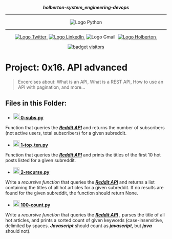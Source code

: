 <div align=center>

***holberton-system_engineering-devops***
<hr />
 <img src="https://www.python.org/static/community_logos/python-logo-generic.svg" alt="Logo Python" style="max-width:80%;">
 <hr />
<a href="https://twitter.com/Jepez90"><img src="https://img.shields.io/twitter/url?label=%40Jepez90&style=social&url=https%3A%2F%2Ftwitter.com%2FJepez90" alt="Logo Twitter">&nbsp;</a>
<a href="https://www.linkedin.com/in/jepez90/"><img src="https://img.shields.io/badge/jepez90-%230077B5.svg?&logo=linkedin&logoColor=white" alt="Logo LinkedIn">&nbsp;</a>
<img src="https://img.shields.io/badge/jepez90-white?style=flat&logo=gmail" alt="Logo Gmail">&nbsp;
<a href="https://twitter.com/HolbertonCOL"><img src="https://img.shields.io/badge/Holberton_School-red" alt="Logo Holberton">&nbsp;</a>

<a href="https://github.com/jepez90"><img src="https://visitor-badge.glitch.me/badge?page_id=jepez90.system_engineering-devops.0x16" alt="badget visitors"></a>
</div>

# Project: 0x16. API advanced

> Excercises about: What is an API, What is a REST API, How to use an API with pagination, and more...

## Files in this Folder:

* <a href='0-subs.py'><img src="https://raw.githubusercontent.com/jepez90/jepez90.github.io/master/img/Readme_media/logoPythonBasic.svg" alt="Logo Python" height="20" /> **0-subs.py**</a><br />

Function that queries the ***<a href="https://www.reddit.com/dev/api" title="Reddit API" target="_blank">Reddit API</a>*** and returns the number of subscribers (not active users, total subscribers) for a given subreddit.

* <a href='1-top_ten.py'><img src="https://raw.githubusercontent.com/jepez90/jepez90.github.io/master/img/Readme_media/logoPythonBasic.svg" alt="Logo Python" height="20" /> **1-top_ten.py**</a><br />

Function that queries the ***<a href="https://www.reddit.com/dev/api" title="Reddit API" target="_blank">Reddit API</a>*** and prints the titles of the first 10 hot posts listed for a given subreddit.

* <a href='2-recurse.py'><img src="https://raw.githubusercontent.com/jepez90/jepez90.github.io/master/img/Readme_media/logoPythonBasic.svg" alt="Logo Python" height="20" /> **2-recurse.py**</a><br />

Write a <em>recursive function</em> that queries the ***<a href="https://www.reddit.com/dev/api" title="Reddit API" target="_blank">Reddit API</a>*** and returns a list containing the titles of all hot articles for a given subreddit. If no results are found for the given subreddit, the function should return None.

* <a href='100-count.py'><img src="https://raw.githubusercontent.com/jepez90/jepez90.github.io/master/img/Readme_media/logoPythonBasic.svg" alt="Logo Python" height="20" /> **100-count.py**</a><br />

Write a <em>recursive function</em> that queries the ***<a href="https://www.reddit.com/dev/api" title="Reddit API" target="_blank">Reddit API</a>*** , parses the title of all hot articles, and prints a sorted count of given keywords (case-insensitive, delimited by spaces. ***Javascript*** should count as ***javascript***, but ***java*** should not).
